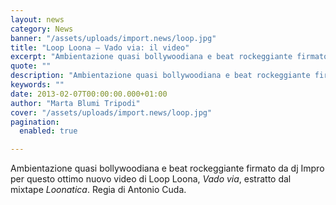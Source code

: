 ```yaml
---
layout: news
category: News
banner: "/assets/uploads/import.news/loop.jpg"
title: "Loop Loona – Vado via: il video"
excerpt: "Ambientazione quasi bollywoodiana e beat rockeggiante firmato da dj Impro per questo ottimo nuovo video di Loop Loona, Vado via, estratto dal mixtape Loonatica. Regia di Antonio Cuda.  "
quote: ""
description: "Ambientazione quasi bollywoodiana e beat rockeggiante firmato da dj Impro per questo ottimo nuovo video di Loop Loona, Vado via, estratto dal mixtape Loonatica. Regia di Antonio Cuda.  "
keywords: ""
date: 2013-02-07T00:00:00.000+01:00
author: "Marta Blumi Tripodi"
cover: "/assets/uploads/import.news/loop.jpg"
pagination:
  enabled: true

---
```


Ambientazione quasi bollywoodiana e beat rockeggiante firmato da dj Impro per questo ottimo nuovo video di Loop Loona, _Vado via_, estratto dal mixtape _Loonatica_. Regia di Antonio Cuda.

  